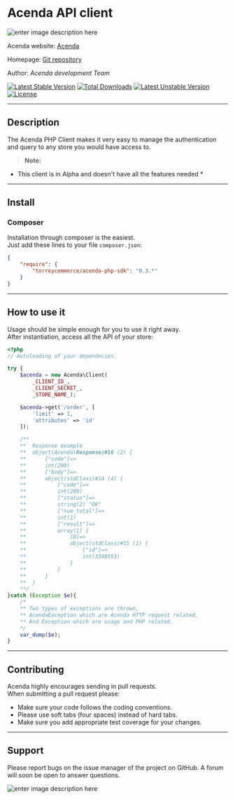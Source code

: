 # Acenda API client

![enter image description here](https://acenda.com/images/logo-acenda@2x.png)

Acenda website: [Acenda](https://acenda.com)

Homepage: [Git repository](http://github.com/torreycommerce/acenda-php-sdk)

Author: _Acenda development Team_

[![Latest Stable Version](https://poser.pugx.org/torreycommerce/acenda-php-sdk/v/stable)](https://packagist.org/packages/torreycommerce/acenda-php-sdk) [![Total Downloads](https://poser.pugx.org/torreycommerce/acenda-php-sdk/downloads)](https://packagist.org/packages/torreycommerce/acenda-php-sdk) [![Latest Unstable Version](https://poser.pugx.org/torreycommerce/acenda-php-sdk/v/unstable)](https://packagist.org/packages/torreycommerce/acenda-php-sdk) [![License](https://poser.pugx.org/torreycommerce/acenda-php-sdk/license)](https://packagist.org/packages/torreycommerce/acenda-php-sdk)

----------

## Description

The Acenda PHP Client makes it very easy to manage the authentication  
and query to any store you would have access to.

> **Note:**
  * This client is in Alpha and doesn't have all the features needed *

--------

## Install
### Composer
Installation through composer is the easiest.  
Just add these lines to your file `composer.json`:
```json
{
    "require": {
        "torreycommerce/acenda-php-sdk": "0.3.*"
    }
}
```
--------

## How to use it
Usage should be simple enough for you to use it right away.  
After instantiation, access all the API of your store:
```php
<?php
// Autoloading of your dependecies.

try {
    $acenda = new Acenda\Client(
        _CLIENT_ID_,
        _CLIENT_SECRET_,
        _STORE_NAME_);

    $acenda->get('/order', [
        'limit' => 1,
        'attributes' => 'id'
    ]);

    /**
    **  Response example
    **  object(Acenda\Response)#16 (2) {
    **      ["code"]=>
    **      int(200)
    **      ["body"]=>
    **      object(stdClass)#14 (4) {
    **          ["code"]=>
    **          int(200)
    **          ["status"]=>
    **          string(2) "OK"
    **          ["num_total"]=>
    **          int(1)
    **          ["result"]=>
    **          array(1) {
    **              [0]=>
    **              object(stdClass)#15 (1) {
    **                  ["id"]=>
    **                  int(3398553)
    **              }
    **          }
    **      }
    **  }
    **/
}catch (Exception $e){
    /*  
    ** Two types of exceptions are thrown,
    ** AcendaException which are Acenda HTTP request related,
    ** And Exception which are usage and PHP related.
    */
    var_dump($e);
}
```

--------

## Contributing
Acenda highly encourages sending in pull requests.  
When submitting a pull request please:  
* Make sure your code follows the coding conventions.
* Please use soft tabs (four spaces) instead of hard tabs.
* Make sure you add appropriate test coverage for your changes.


--------

## Support
Please report bugs on the issue manager of the project on GitHub.
A forum will soon be open to answer questions.

![enter image description here](https://acenda.com/images/logo-acenda@2x.png)
